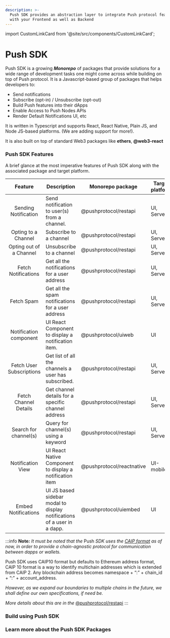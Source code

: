 ```yaml
---
description: >-
  Push SDK provides an abstraction layer to integrate Push protocol features
  with your Frontend as well as Backend
---
```


import CustomLinkCard from '@site/src/components/CustomLinkCard';

# Push SDK

Push SDK is a growing _**Monorepo**_ of packages that provide solutions for a wide range of development tasks one might come across while building on top of Push protocol. It is a Javascript-based group of packages that helps developers to:

* Send notifications
* Subscribe (opt-in) / Unsubscribe (opt-out)
* Build Push features into their dApps
* Enable Access to Push Nodes APIs
* Render Default Notifications UI, etc

It is written in Typescript and supports React, React Native, Plain JS, and Node JS-based platforms. (We are adding support for more!).&#x20;

It is also built on top of standard Web3 packages like **ethers**, **@web3-react**

### Push SDK Features

A brief glance at the most imperative features of Push SDK along with the associated package and target platform.

|          Feature         | Description                                                             | Monorepo package          | Target platform |
| :----------------------: | ----------------------------------------------------------------------- | ------------------------- | --------------- |
|   Sending Notification   | Send notification to user(s) from a channel.                            | @pushprotocol/restapi     | UI, Server      |
|    Opting to a Channel   | Subscribe to a channel                                                  | @pushprotocol/restapi     | UI, Server      |
|  Opting out of a Channel | Unsubscribe to a channel                                                | @pushprotocol/restapi     | UI, Server      |
|    Fetch Notifications   | Get all the notifications for a user address                            | @pushprotocol/restapi     | UI, Server      |
|        Fetch Spam        | Get all the spam notifications for a user address                       | @pushprotocol/restapi     | UI, Server      |
|  Notification component  | UI React Component to display a notification item.                      | @pushprotocol/uiweb       | UI              |
| Fetch User Subscriptions | Get list of all the channels a user has subscribed.                     | @pushprotocol/restapi     | UI, Server      |
|   Fetch Channel Details  | Get channel details for a specific channel address                      | @pushprotocol/restapi     | UI, Server      |
|   Search for channel(s)  | Query for channel(s) using a keyword                                    | @pushprotocol/restapi     | UI, Server      |
|     Notification View    | UI React Native Component to display a notification item                | @pushprotocol/reactnative | UI-mobile       |
|    Embed Notifications   | UI JS based sidebar modal to display notifications of a user in a dapp. | @pushprotocol/uiembed     | UI              |

:::info
**Note**_**:** It must be noted that the_ Push _SDK uses the_ [_CAIP format_](https://github.com/ChainAgnostic/CAIPs/blob/master/CAIPs/caip-10.md) _as of now, in order to provide a chain-agnostic protocol for communication between dapps or wallets._&#x20;

Push SDK uses CAIP10 format but defaults to Ethereum address format, CAIP 10 format is a way to identify multichain addresses which is extended from CAIP 2. Any blockchain address becomes namespace + “:” + chain\_id + “:” + account\_address.


_However, as we expand our boundaries to multiple chains in the future, we shall define our own specifications, if need be._


_More details about this are in the_ [@pushprotocol/restapi](sdk-packages-details/epnsproject-sdk-restapi/ "mention")
:::

### Build using Push SDK

<CustomLinkCard text="Push SDK Starter Kit" link="./epns-sdk-starter-kit"/>

### Learn more about the Push SDK Packages

<CustomLinkCard text="@pushprotocol/restapi" link="./sdk-packages-details/epnsproject-sdk-restapi/"/>

<CustomLinkCard text="@pushprotocol/reactnative" link="../push-sdk/sdk-packages-details/epnsproject-sdk-react-native"/>

<CustomLinkCard text="@pushprotocol/uiembed" link="../push-sdk/sdk-packages-details/epnsproject-sdk-uiembed"/>

<CustomLinkCard text="@pushprotocol/uiweb" link="./sdk-packages-details/epnsproject-sdk-uiweb/"/>

<CustomLinkCard text="@pushprotocol/socket" link="./sdk-packages-details/pushprotocol-socket"/>


